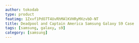 ```yaml
---
author: tokodab
type: product
featimg: 1Zxvf1PdO7T4UvRhMAlKVHRyMXzvbD-NT
title: Deadpool and Captain America Samsung Galaxy S9 Case
tags: [samsung, galaxy, s9]
category: [samsung]
---
```

